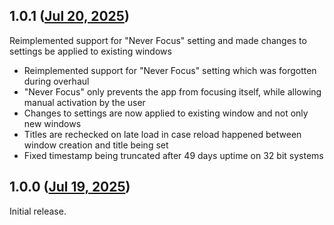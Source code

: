 ## 1.0.1 ([Jul 20, 2025](https://github.com/ramensoftware/windhawk-mods/blob/07ca47be112f26803db61e862625f660a9f4a952/mods/prevent-focus-stealing.wh.cpp))

Reimplemented support for "Never Focus" setting and made changes to settings be applied to existing windows

* Reimplemented support for "Never Focus" setting which was forgotten during overhaul
* "Never Focus" only prevents the app from focusing itself, while allowing manual activation by the user
* Changes to settings are now applied to existing window and not only new windows
* Titles are rechecked on late load in case reload happened between window creation and title being set
* Fixed timestamp being truncated after 49 days uptime on 32 bit systems

## 1.0.0 ([Jul 19, 2025](https://github.com/ramensoftware/windhawk-mods/blob/bb5bb030304e6a0be4276b1a97237e05d99e2f12/mods/prevent-focus-stealing.wh.cpp))

Initial release.
